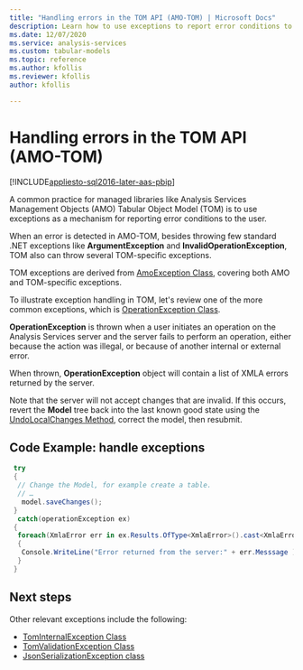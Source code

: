 ```yaml
---
title: "Handling errors in the TOM API (AMO-TOM) | Microsoft Docs"
description: Learn how to use exceptions to report error conditions to the user in Analysis Services Management Objects (AMO) Tabular Object Model (TOM).
ms.date: 12/07/2020
ms.service: analysis-services
ms.custom: tabular-models
ms.topic: reference
ms.author: kfollis
ms.reviewer: kfollis
author: kfollis

---
```

# Handling errors in the TOM API (AMO-TOM)

[!INCLUDE[appliesto-sql2016-later-aas-pbip](../includes/appliesto-sql2016-later-aas-pbip.md)]

A common practice for managed libraries like Analysis Services Management Objects (AMO) Tabular Object Model (TOM) is to use exceptions as a mechanism for reporting error conditions to the user.  

When an error is detected in AMO-TOM, besides throwing few standard .NET exceptions like **ArgumentException** and **InvalidOperationException**, TOM also can throw several TOM-specific exceptions.  

TOM exceptions are derived from [AmoException Class](/dotnet/api/microsoft.analysisservices.amoexception), covering both AMO and TOM-specific exceptions.

To illustrate exception handling in TOM, let's review one of the more common exceptions, which is [OperationException Class](/dotnet/api/microsoft.analysisservices.operationexception).

**OperationException** is thrown when a user initiates an operation on the Analysis Services server and the server fails to perform an operation, either because the action was illegal, or because of another internal or external error. 

When thrown, **OperationException** object will contain a list of XMLA errors returned by the server.

Note that the server will not accept changes that are invalid. If this occurs, revert the **Model** tree back into the last known good state using the [UndoLocalChanges Method](/dotnet/api/microsoft.analysisservices.tabular.model.undolocalchanges), correct the model, then resubmit.

## Code Example: handle exceptions 

```csharp
 try 
 { 
  // Change the Model, for example create a table. 
  // … 
   model.saveChanges(); 
 } 
  catch(operationException ex) 
 { 
  foreach(XmlaError err in ex.Results.OfType<XmlaError>().cast<XmlaError>()) 
  { 
   Console.WriteLine("Error returned from the server:" + err.Messsage ); 
  } 
 } 
```

## Next steps

Other relevant exceptions include the following:

- [TomInternalException Class](/dotnet/api/microsoft.analysisservices.tabular.tominternalexception)
- [TomValidationException Class](/dotnet/api/microsoft.analysisservices.tabular.tomvalidationexception)
- [JsonSerializationException class](https://www.newtonsoft.com/json/help/html/T_Newtonsoft_Json_JsonSerializationException.htm)
